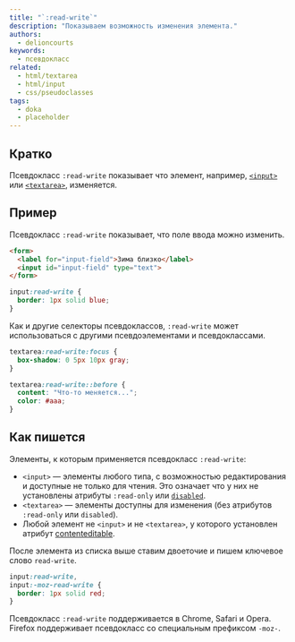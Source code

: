 ```yaml
---
title: "`:read-write`"
description: "Показываем возможность изменения элемента."
authors:
  - delioncourts
keywords:
  - псевдокласс
related:
  - html/textarea
  - html/input
  - css/pseudoclasses
tags:
  - doka
  - placeholder
---
```


## Кратко

Псевдокласс `:read-write` показывает что элемент, например, [`<input>`](/html/input/) или [`<textarea>`](/html/textarea/), изменяется.

## Пример

Псевдокласс `:read-write` показывает, что поле ввода можно изменить.

```html
<form>
  <label for="input-field">Зима близко</label>
  <input id="input-field" type="text">
</form>
```

```css
input:read-write {
  border: 1px solid blue;
}
```

Как и другие селекторы псевдоклассов, `:read-write` может использоваться с другими псевдоэлементами и псевдоклассами.

```css
textarea:read-write:focus {
  box-shadow: 0 5px 10px gray;
}

textarea:read-write::before {
  content: "Что-то меняется...";
  color: #aaa;
}
```

## Как пишется

Элементы, к которым применяется псевдокласс `:read-write`:

- `<input>` — элементы любого типа, с возможностью редактирования и доступные не только для чтения. Это означает что у них не установлены атрибуты `:read-only` или [`disabled`](/html/disabled/).
- `<textarea>` — элементы доступны для изменения (без атрибутов `:read-only` или `disabled`).
- Любой элемент не `<input>` и не `<textarea>`, у которого установлен атрибут [contenteditable](/html/global-attrs/).

После элемента из списка выше ставим двоеточие и пишем ключевое слово `read-write`.

```css
input:read-write,
input:-moz-read-write {
  border: 1px solid red;
}
```

Псевдокласс `:read-write` поддерживается в Chrome, Safari и Opera. Firefox поддерживает псевдокласс со специальным префиксом `-moz-`.
